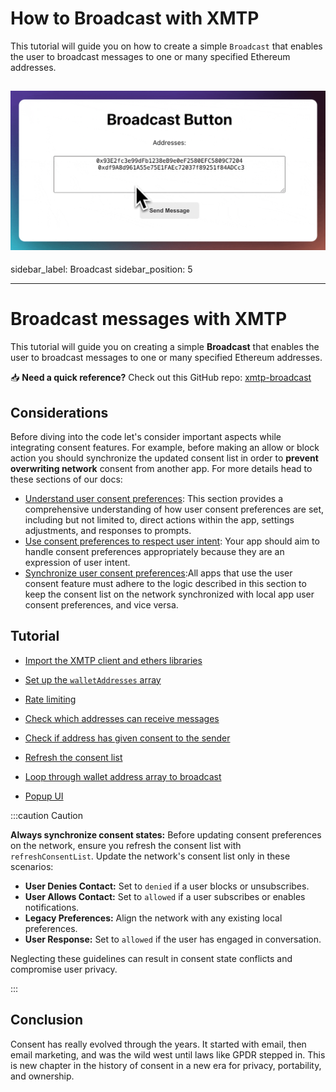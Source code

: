 # How to Broadcast with XMTP

This tutorial will guide you on how to create a simple `Broadcast` that enables the user to broadcast messages to one or many specified Ethereum addresses.

## ![](video.gif)

sidebar_label: Broadcast
sidebar_position: 5

---

# Broadcast messages with XMTP

This tutorial will guide you on creating a simple **Broadcast** that enables the user to broadcast messages to one or many specified Ethereum addresses.

<div class=" rabbit  p-5 ">

📥 <b>Need a quick reference?</b> Check out this GitHub repo: <a href="https://github.com/fabriguespe/xmtp-broadcast">xmtp-broadcast</a>

</div>

## Considerations

Before diving into the code let's consider important aspects while integrating consent features. For example, before making an allow or block action you should synchronize the updated consent list in order to **prevent overwriting network** consent from another app. For more details head to these sections of our docs:

- [Understand user consent preferences](https://xmtp.org/docs/build/user-consent#understand-user-consent-preferences): This section provides a comprehensive understanding of how user consent preferences are set, including but not limited to, direct actions within the app, settings adjustments, and responses to prompts.
- [Use consent preferences to respect user intent](https://xmtp.org/docs/build/user-consent#use-consent-preferences-to-respect-user-intent): Your app should aim to handle consent preferences appropriately because they are an expression of user intent.
- [Synchronize user consent preferences](https://xmtp.org/docs/build/user-consent#synchronize-user-consent-preferences):All apps that use the user consent feature must adhere to the logic described in this section to keep the consent list on the network synchronized with local app user consent preferences, and vice versa.

## Tutorial

- [Import the XMTP client and ethers libraries](https://junk-range-possible-git-portableconsenttutorials-xmtp-labs.vercel.app/docs/tutorials/portable-consent/broadcast#tutorial)

- [Set up the `walletAddresses` array](https://junk-range-possible-git-portableconsenttutorials-xmtp-labs.vercel.app/docs/tutorials/portable-consent/broadcast#tutorial)

- [Rate limiting](https://junk-range-possible-git-portableconsenttutorials-xmtp-labs.vercel.app/docs/tutorials/portable-consent/broadcast#tutorial)

- [Check which addresses can receive messages](https://junk-range-possible-git-portableconsenttutorials-xmtp-labs.vercel.app/docs/tutorials/portable-consent/broadcast#tutorial)

- [Check if address has given consent to the sender](https://junk-range-possible-git-portableconsenttutorials-xmtp-labs.vercel.app/docs/tutorials/portable-consent/broadcast#tutorial)

- [Refresh the consent list](https://junk-range-possible-git-portableconsenttutorials-xmtp-labs.vercel.app/docs/tutorials/portable-consent/broadcast#tutorial)

- [Loop through wallet address array to broadcast](https://junk-range-possible-git-portableconsenttutorials-xmtp-labs.vercel.app/docs/tutorials/portable-consent/broadcast#tutorial)

- [Popup UI](https://junk-range-possible-git-portableconsenttutorials-xmtp-labs.vercel.app/docs/tutorials/portable-consent/broadcast#tutorial)

:::caution Caution

**Always synchronize consent states:** Before updating consent preferences on the network, ensure you refresh the consent list with `refreshConsentList`. Update the network's consent list only in these scenarios:

- **User Denies Contact:** Set to `denied` if a user blocks or unsubscribes.
- **User Allows Contact:** Set to `allowed` if a user subscribes or enables notifications.
- **Legacy Preferences:** Align the network with any existing local preferences.
- **User Response:** Set to `allowed` if the user has engaged in conversation.

Neglecting these guidelines can result in consent state conflicts and compromise user privacy.

:::

## Conclusion

Consent has really evolved through the years. It started with email, then email marketing, and was the wild west until laws like GPDR stepped in. This is new chapter in the history of consent in a new era for privacy, portability, and ownership.

